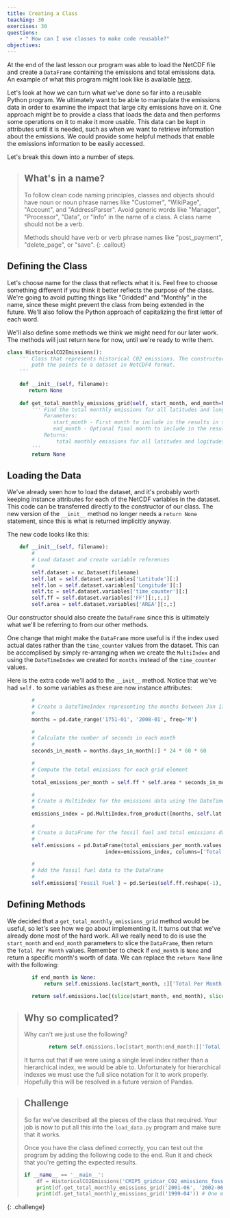```yaml
---
title: Creating a Class
teaching: 30
exercises: 30
questions:
    - " How can I use classes to make code reusable?"
objectives:
---
```


At the end of the last lesson our program was able to load the NetCDF file and create a 
`DataFrame` containing the emissions and total emissions data. An example of what this
program might look like is available [here](../code/load_data_03.py). 

Let's look at how we can turn what we've done so far into a reusable Python program. We
ultimately want to be able to manipulate the emissions data in order to examine the impact that
large city emissions have on it. One approach might be to provide a class that loads the data and
then performs some operations on it to make it more usable. This data can be kept in attributes
until it is needed, such as when we want to retrieve information about the emissions. We could
provide some helpful methods that enable the emissions information to be easily accessed. 

Let's break this down into a number of steps.

> ## What's in a name?
>
> To follow clean code naming principles, classes and objects should have noun or noun phrase names like 
> "Customer", "WikiPage", "Account", and "AddressParser". Avoid generic words like "Manager", "Processor",
> "Data", or "Info" in the name of a class. A class name should not be a verb.
> 
> Methods should have verb or verb phrase names like "post_payment", "delete_page", or "save".
{: .callout}

## Defining the Class

Let's choose name for the class that reflects what it is. Feel free to choose something different if you think it
better reflects the purpose of the class. We're going to avoid putting things like "Gridded" and "Monthly" in the
name, since these might prevent the class from being extended in the future. We'll also follow the Python approach of capitalizing
the first letter of each word.

We'll also define some methods we think we might need for our later work. The methods will just return `None` for now, until
we're ready to write them.

```python
class HistoricalCO2Emissions():
    ''' Class that represents historical C02 emissions. The constructor expects a file name or
        path the points to a dataset in NetCDF4 format.
    '''
    
    def __init__(self, filename):
       return None
       
    def get_total_monthly_emissions_grid(self, start_month, end_month=None):
        ''' Find the total monthly emissions for all latitudes and longitudes on a grid
            Parameters:
               start_month - First month to include in the results in the format 'YYYY-MM'
               end_month - Optional final month to include in the results in the format 'YYYY-MM'
            Returns:
                total monthly emissions for all latitudes and logitudes on a grid in gC/m2/s
        '''
        return None
```

## Loading the Data

We've already seen how to load the dataset, and it's probably worth keeping instance attributes for each of
the NetCDF variables in the dataset. This code can be transferred directly to the constructor of our class.
The new version of the `__init__` method no longer needs a `return None` statement, since this is what
is returned implicitly anyway.

The new code looks like this:

```python
    def __init__(self, filename):
        #
        # Load dataset and create variable references
        #
        self.dataset = nc.Dataset(filename)
        self.lat = self.dataset.variables['Latitude'][:]
        self.lon = self.dataset.variables['Longitude'][:]
        self.tc = self.dataset.variables['time_counter'][:]  
        self.ff = self.dataset.variables['FF'][:,:,:]
        self.area = self.dataset.variables['AREA'][:,:]
```

Our constructor should also create the `DataFrame` since this is ultimately what we'll be referring to
from our other methods. 

One change that might make the `DataFrame` more useful is if the index used actual dates rather than the
`time_counter` values from the dataset. This can be accomplised by simply re-arranging when we create
the `MultiIndex` and using the `DateTimeIndex` we created for `months` instead of the `time_counter` values.

Here is the extra code we'll add to the `__init__` method. Notice that we've had `self.` to some variables
as these are now instance attributes:

```python
        #
        # Create a DateTimeIndex representing the months between Jan 1751 and  Dec 2007
        #
        months = pd.date_range('1751-01', '2008-01', freq='M') 

        # 
        # Calculate the number of seconds in each month
        #
        seconds_in_month = months.days_in_month[:] * 24 * 60 * 60

        # 
        # Compute the total emissions for each grid element
        #
        total_emissions_per_month = self.ff * self.area * seconds_in_month[:, None, None]

        #
        # Create a MultiIndex for the emissions data using the DateTimeIndex and lat/lon values
        #
        emissions_index = pd.MultiIndex.from_product([months, self.lat, self.lon], names=['Month', 'Latitude', 'Longitude'])

        #
        # Create a DataFrame for the fossil fuel and total emissions data 
        #
        self.emissions = pd.DataFrame(total_emissions_per_month.values.reshape(-1), 
                                index=emissions_index, columns=['Total Per Month'])

        #
        # Add the fossil fuel data to the DataFrame
        #
        self.emissions['Fossil Fuel'] = pd.Series(self.ff.reshape(-1), index=emissions_index)
```

## Defining Methods

We decided that a `get_total_monthly_emissions_grid` method would be useful, so let's see how we go about implementing it. It turns out
that we've already done most of the hard work. All we really need to do is use the `start_month` and `end_month` parameters to slice
the `DataFrame`, then return the `Total Per Month` values. Remember to check if `end_month` is `None` and return a specific month's worth
of data. We can replace the `return None` line with the following:

```python
        if end_month is None:
            return self.emissions.loc[start_month, :]['Total Per Month']
           
        return self.emissions.loc[(slice(start_month, end_month), slice(None), slice(None)), :]['Total Per Month']
```

> ## Why so complicated?
>
> Why can't we just use the following?
>
> ```python
>         return self.emissions.loc[start_month:end_month:]['Total Per Month']
> ```
>
> It turns out that if we were using a single level index rather than a hierarchical index, we would be
> able to. Unfortunately for hierarchical indexes we must use the full slice notation for it to
> work properly. Hopefully this will be resolved in a future version of Pandas.

> ## Challenge
> 
> So far we've described all the pieces of the class that required. Your job is now to put all this
> into the `load_data.py` program and make sure that it works.
>
> Once you have the class defined correctly, you can test out the program by adding the following
> code to the end. Run it and check that you're getting the expected results.
>
> ```python
> if __name__ == '__main__':
>     df = HistoricalCO2Emissions('CMIP5_gridcar_CO2_emissions_fossil_fuel_Andres_1751-2007_monthly_SC_mask11.nc')
>     print(df.get_total_monthly_emissions_grid('2001-06', '2002-06')) # One year's data
>     print(df.get_total_monthly_emissions_grid('1999-04')) # One month's data
{: .challenge}

      